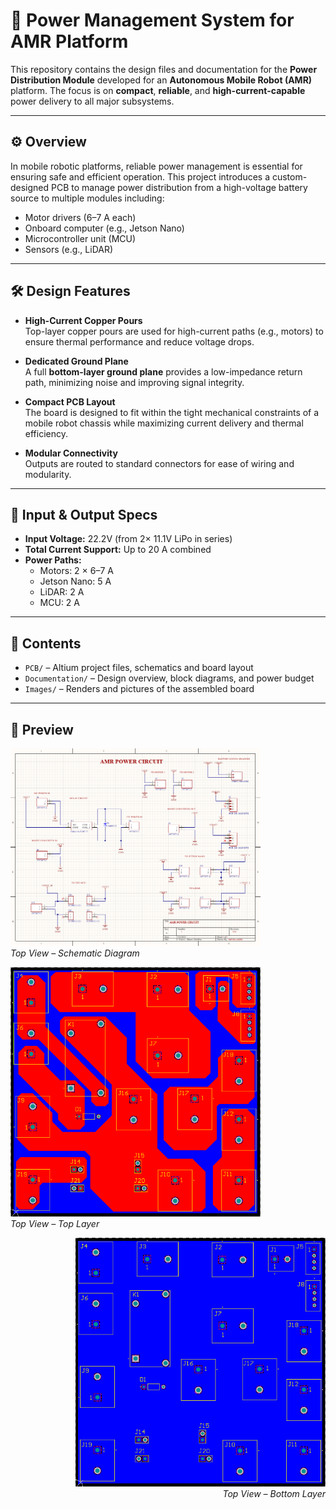 # 🔋 Power Management System for AMR Platform

This repository contains the design files and documentation for the **Power Distribution Module** developed for an **Autonomous Mobile Robot (AMR)** platform. The focus is on **compact**, **reliable**, and **high-current-capable** power delivery to all major subsystems.

---

## ⚙️ Overview

In mobile robotic platforms, reliable power management is essential for ensuring safe and efficient operation. This project introduces a custom-designed PCB to manage power distribution from a high-voltage battery source to multiple modules including:

- Motor drivers (6–7 A each)
- Onboard computer (e.g., Jetson Nano)
- Microcontroller unit (MCU)
- Sensors (e.g., LiDAR)

---

## 🛠️ Design Features

- **High-Current Copper Pours**  
  Top-layer copper pours are used for high-current paths (e.g., motors) to ensure thermal performance and reduce voltage drops.

- **Dedicated Ground Plane**  
  A full **bottom-layer ground plane** provides a low-impedance return path, minimizing noise and improving signal integrity.

- **Compact PCB Layout**  
  The board is designed to fit within the tight mechanical constraints of a mobile robot chassis while maximizing current delivery and thermal efficiency.

- **Modular Connectivity**  
  Outputs are routed to standard connectors for ease of wiring and modularity.

---

## 🔋 Input & Output Specs

- **Input Voltage:** 22.2V (from 2× 11.1V LiPo in series)
- **Total Current Support:** Up to 20 A combined
- **Power Paths:**
  - Motors: 2 × 6–7 A
  - Jetson Nano: 5 A
  - LiDAR: 2 A
  - MCU: 2 A

---

## 📂 Contents

- `PCB/` – Altium project files, schematics and board layout
- `Documentation/` – Design overview, block diagrams, and power budget
- `Images/` – Renders and pictures of the assembled board

---

## 📸 Preview

<p align="left">
  <img src="images/Screenshot 2025-07-25 191852.png" alt="Schematic Diagram" width="400"/>
  <br/>
  <em>Top View – Schematic Diagram</em>
</p>

<p align="centre">
  <img src="images/Screenshot 2025-07-25 184605.png" alt="Top Layer" width="400"/>
  <br/>
  <em>Top View – Top Layer</em>
</p>

<p align="right">
  <img src="images/Screenshot 2025-07-25 184616.png" alt="Bottom Layer" width="400"/>
  <br/>
  <em>Top View – Bottom Layer</em>
</p>
